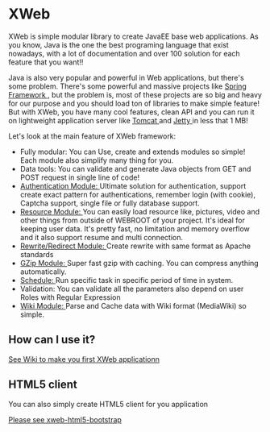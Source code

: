 # XWeb
XWeb is simple modular library to create JavaEE base web applications. As you know, Java is the one the best programing language that exist nowadays, with a lot of documentation and over 100 solution for each feature that you want!!

Java is also very popular and powerful in Web applications, but there's some problem. There's some powerful and massive projects like [Spring Framework ](projects.spring.io/spring-framework), but the problem is, most of these projects are so big and heavy for our purpose and you should load ton of libraries to make simple feature! But with XWeb, you have many cool features, clean API and you can run it on lightweight application server like [Tomcat ](tomcat.apache.org) and [Jetty ](http://www.eclipse.org/jetty) in less that 1 MB!

Let's look at the main feature of XWeb framework:

* Fully modular: You can Use, create and extends modules so simple! Each module also simplify many thing for you.
* Data tools: You can validate and generate Java objects from GET and POST request in single line of code!
* [Authentication Module: ](https://github.com/abdollahpour/xweb/wiki/AuthenticationModule) Ultimate solution for authentication, support create exact pattern for authentications, remember login (with cookie), Captcha support, single file or fully database support.
* [Resource Module: ](https://github.com/abdollahpour/xweb/wiki/ResourceModule) You can easily load resource like, pictures, video and other things from outside of WEBROOT of your project. It's ideal for keeping user data. It's pretty fast, no limitation and memory overflow and it also support resume and multi connection.
* [Rewrite/Redirect Module: ](https://github.com/abdollahpour/xweb/wiki/RewriteModule) Create rewrite with same format as Apache standards
* [GZip Module: ](https://github.com/abdollahpour/xweb/wiki/GzipModule) Super fast gzip with caching. You can compress anything automatically.
* [Schedule: ](https://github.com/abdollahpour/xweb/wiki/Schedule) Run specific task in specific period of time in system.
* Validation: You can validate all the parameters also depend on user Roles with Regular Expression
* [Wiki Module: ](https://github.com/abdollahpour/xweb-wiki) Parse and Cache data with Wiki format (MediaWiki) so simple.

## How can I use it?
[See Wiki to make you first XWeb applicationn](https://github.com/abdollahpour/xweb/wiki)

## HTML5 client
You can also simply create HTML5 client for you application

[Please see xweb-html5-bootstrap](https://github.com/abdollahpour/xweb-html5-bootstrap)
